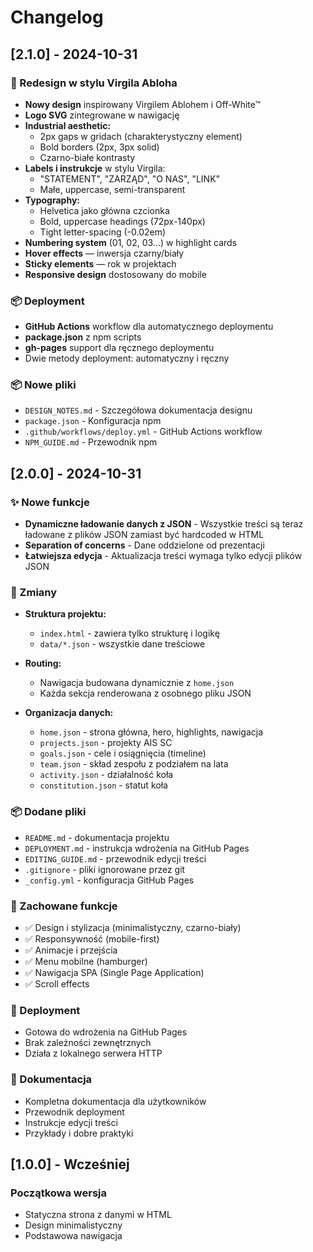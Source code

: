 # Changelog

## [2.1.0] - 2024-10-31

### 🎨 Redesign w stylu Virgila Abloha

- **Nowy design** inspirowany Virgilem Ablohem i Off-White™
- **Logo SVG** zintegrowane w nawigację
- **Industrial aesthetic:**
  - 2px gaps w gridach (charakterystyczny element)
  - Bold borders (2px, 3px solid)
  - Czarno-białe kontrasty
- **Labels i instrukcje** w stylu Virgila:
  - "STATEMENT", "ZARZĄD", "O NAS", "LINK"
  - Małe, uppercase, semi-transparent
- **Typography:**
  - Helvetica jako główna czcionka
  - Bold, uppercase headings (72px-140px)
  - Tight letter-spacing (-0.02em)
- **Numbering system** (01, 02, 03...) w highlight cards
- **Hover effects** — inwersja czarny/biały
- **Sticky elements** — rok w projektach
- **Responsive design** dostosowany do mobile

### 📦 Deployment
- **GitHub Actions** workflow dla automatycznego deploymentu
- **package.json** z npm scripts
- **gh-pages** support dla ręcznego deploymentu
- Dwie metody deployment: automatyczny i ręczny

### 📦 Nowe pliki
- `DESIGN_NOTES.md` - Szczegółowa dokumentacja designu
- `package.json` - Konfiguracja npm
- `.github/workflows/deploy.yml` - GitHub Actions workflow
- `NPM_GUIDE.md` - Przewodnik npm

## [2.0.0] - 2024-10-31

### ✨ Nowe funkcje

- **Dynamiczne ładowanie danych z JSON** - Wszystkie treści są teraz ładowane z plików JSON zamiast być hardcoded w HTML
- **Separation of concerns** - Dane oddzielone od prezentacji
- **Łatwiejsza edycja** - Aktualizacja treści wymaga tylko edycji plików JSON

### 🔄 Zmiany

- **Struktura projektu:**
  - `index.html` - zawiera tylko strukturę i logikę
  - `data/*.json` - wszystkie dane treściowe
  
- **Routing:**
  - Nawigacja budowana dynamicznie z `home.json`
  - Każda sekcja renderowana z osobnego pliku JSON

- **Organizacja danych:**
  - `home.json` - strona główna, hero, highlights, nawigacja
  - `projects.json` - projekty AIS SC
  - `goals.json` - cele i osiągnięcia (timeline)
  - `team.json` - skład zespołu z podziałem na lata
  - `activity.json` - działalność koła
  - `constitution.json` - statut koła

### 📦 Dodane pliki

- `README.md` - dokumentacja projektu
- `DEPLOYMENT.md` - instrukcja wdrożenia na GitHub Pages
- `EDITING_GUIDE.md` - przewodnik edycji treści
- `.gitignore` - pliki ignorowane przez git
- `_config.yml` - konfiguracja GitHub Pages

### 🎨 Zachowane funkcje

- ✅ Design i stylizacja (minimalistyczny, czarno-biały)
- ✅ Responsywność (mobile-first)
- ✅ Animacje i przejścia
- ✅ Menu mobilne (hamburger)
- ✅ Nawigacja SPA (Single Page Application)
- ✅ Scroll effects

### 🚀 Deployment

- Gotowa do wdrożenia na GitHub Pages
- Brak zależności zewnętrznych
- Działa z lokalnego serwera HTTP

### 📝 Dokumentacja

- Kompletna dokumentacja dla użytkowników
- Przewodnik deployment
- Instrukcje edycji treści
- Przykłady i dobre praktyki

## [1.0.0] - Wcześniej

### Początkowa wersja

- Statyczna strona z danymi w HTML
- Design minimalistyczny
- Podstawowa nawigacja

